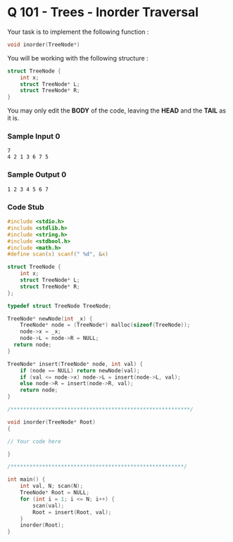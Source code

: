 # Q 101 - Trees - Inorder Traversal

Your task is to implement the following function :

```c
void inorder(TreeNode*)
```

You will be working with the following structure :

```c
struct TreeNode {
    int x;
    struct TreeNode* L;
    struct TreeNode* R;
}
```

You may only edit the **BODY** of the code, leaving the **HEAD**
and the **TAIL** as it is.

### Sample Input 0

```
7
4 2 1 3 6 7 5
```

### Sample Output 0

```
1 2 3 4 5 6 7
```

### Code Stub

```c
#include <stdio.h>
#include <stdlib.h>
#include <string.h>
#include <stdbool.h>
#include <math.h>
#define scan(x) scanf(" %d", &x)

struct TreeNode {
    int x;
    struct TreeNode* L;
    struct TreeNode* R;
};

typedef struct TreeNode TreeNode;

TreeNode* newNode(int _x) {
    TreeNode* node = (TreeNode*) malloc(sizeof(TreeNode));
    node->x = _x;
    node->L = node->R = NULL;
  return node;
}

TreeNode* insert(TreeNode* node, int val) {
    if (node == NULL) return newNode(val);
    if (val <= node->x) node->L = insert(node->L, val);
    else node->R = insert(node->R, val);
    return node;
}

/*********************************************************/

void inorder(TreeNode* Root)
{

// Your code here

}

/*******************************************************/

int main() {
    int val, N; scan(N);
    TreeNode* Root = NULL;
    for (int i = 1; i <= N; i++) {
        scan(val);
        Root = insert(Root, val);
    }
    inorder(Root);
}
```
